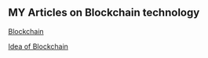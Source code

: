 ## MY Articles on Blockchain technology

[Blockchain](https://maithaliblock.hashnode.dev/blockchain)

[Idea of Blockchain](https://maithaliblock.hashnode.dev/where-did-the-idea-of-blockchain-came-from)
